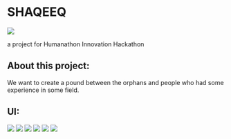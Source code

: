 # SHAQEEQ

![](https://i.postimg.cc/9Fy0yyRd/logo.jpg)

a project for Humanathon Innovation Hackathon

## About this project:

We want to create a pound between the orphans and people who had some experience in some field.

## UI:

![](https://i.postimg.cc/mDg5R3M7/1-big-bro.png) ![](https://i.postimg.cc/GpcMJPX6/Sign-up-big-bro.png) ![](https://i.postimg.cc/Y0Jn1JPx/Home-big-bro.png)
![](https://i.postimg.cc/Wbkf21DY/LB-data-BG.png) ![](https://i.postimg.cc/LXWNpcmM/Wait.png) ![](https://i.postimg.cc/RFpb03Qy/Chat-big-bro.png) 
